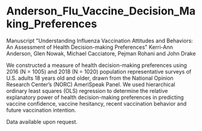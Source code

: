 # Anderson_Flu_Vaccine_Decision_Making_Preferences

Manuscript "Understanding Influenza Vaccination Attitudes and Behaviors: An Assessment of Health Decision-making Preferences"
Kerri-Ann Anderson, Glen Nowak, Michael Cacciatore, Pejman Rohani and John Drake

We constructed a measure of health decision-making preferences using 2016 (N = 1005) and 2018 (N = 1020) population representative surveys of U.S. adults 18 years old and older, drawn from the National Opinion Research Center’s (NORC) AmeriSpeak Panel. We used hierarchical ordinary least squares (OLS) regression to determine the relative explanatory power of health decision-making preferences in predicting vaccine confidence, vaccine hesitancy, recent vaccination behavior and future vaccination intention.

Data available upon request.
